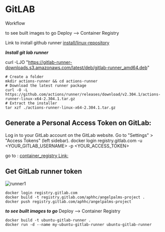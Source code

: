 # GitLAB
Workflow

to see built images to go Deploy --> Container Registry

Link to install github runner [install/linux-repository](https://docs.gitlab.com/runner/install/linux-repository.html)

***Install git lab runner***

curl -LJO "https://gitlab-runner-downloads.s3.amazonaws.com/latest/deb/gitlab-runner_amd64.deb"

```
# Create a folder
mkdir actions-runner && cd actions-runner
# Download the latest runner package
curl -O -L https://github.com/actions/runner/releases/download/v2.304.1/actions-runner-linux-x64-2.304.1.tar.gz
# Extract the installer
tar xzf ./actions-runner-linux-x64-2.304.1.tar.gz
```

## Generate a Personal Access Token on GitLab:
Log in to your GitLab account on the GitLab website.
Go to "Settings" > "Access Tokens" (left sidebar).
docker login registry.gitlab.com -u <YOUR_GITLAB_USERNAME> -p <YOUR_ACCESS_TOKEN>

go to : [container_registry Link: ](https://gitlab.com/aphhc/angelpalms-project/container_registry)


## Get GitLab runner token

![runner1](photos/runner1.png)

```
docker login registry.gitlab.com
docker build -t registry.gitlab.com/aphhc/angelpalms-project .
docker push registry.gitlab.com/aphhc/angelpalms-project
```

***to see built images to go*** Deploy --> Container Registry


```
docker build -t ubuntu-gitlab-runner .
docker run -d --name my-ubuntu-gitlab-runner ubuntu-gitlab-runner
```

